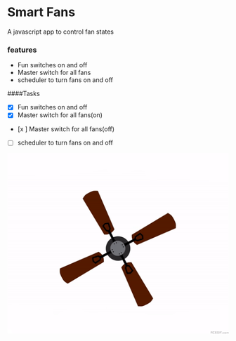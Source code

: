# Smart Fans

A javascript app to control fan states
### features
- Fun switches on and off
- Master switch for all fans
- scheduler to turn fans on and off

####Tasks 
- [x] Fun switches on and off
- [x] Master switch for all fans(on)
- [x ] Master switch for all fans(off)
- [ ] scheduler to turn fans on and off

![fanon](images/fanon.gif)

